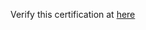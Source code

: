 Verify this certification at [here](https://freecodecamp.org/certification/drifter_kabir/data-visualization)

